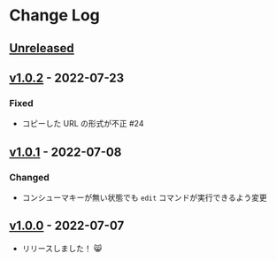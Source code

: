 # Change Log

## [Unreleased]

## [v1.0.2] - 2022-07-23

### Fixed

- コピーした URL の形式が不正 #24

## [v1.0.1] - 2022-07-08

### Changed

- コンシューマキーが無い状態でも `edit` コマンドが実行できるよう変更

## [v1.0.0] - 2022-07-07

- リリースしました！ 😸

[unreleased]: https://github.com/arrow2nd/serizawa/compare/v1.0.1...HEAD
[v1.0.2]: https://github.com/arrow2nd/serizawa/compare/v1.0.1...v1.0.2
[v1.0.1]: https://github.com/arrow2nd/serizawa/compare/v1.0.0...v1.0.1
[v1.0.0]: https://github.com/arrow2nd/serizawa/compare/v0.0.0...v1.0.0
